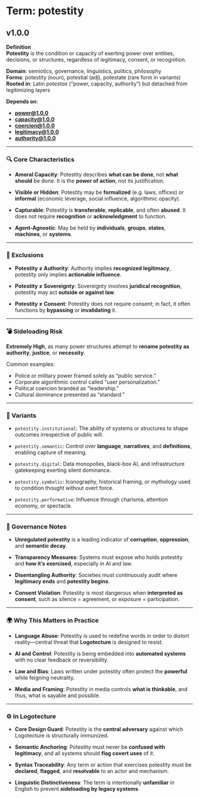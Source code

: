 # Term: potestity

## v1.0.0

**Definition**  
**Potestity** is the condition or capacity of exerting power over entities, decisions, or structures, regardless of legitimacy, consent, or recognition.

**Domain**: semiotics, governance, linguistics, politics, philosophy  
**Forms**: potestity (noun), potestial (adj), potestate (rare form in variants)  
**Rooted in**: Latin _potestas_ (“power, capacity, authority”) but detached from legitimizing layers

**Depends on**:  
- **power@1.0.0**  
- **capacity@1.0.0**  
- **coercion@1.0.0**  
- **legitimacy@1.0.0**  
- **authority@1.0.0**

---

### 🔍 Core Characteristics

- **Amoral Capacity**: Potestity describes **what can be done**, not **what should** be done. It is the **power of action**, not its justification.

- **Visible or Hidden**: Potestity may be **formalized** (e.g. laws, offices) or **informal** (economic leverage, social influence, algorithmic opacity).

- **Capturable**: Potestity is **transferable**, **replicable**, and often **abused**. It does not require **recognition** or **acknowledgment** to function.

- **Agent-Agnostic**: May be held by **individuals**, **groups**, **states**, **machines**, or **systems**.

---

### 🚫 Exclusions

- **Potestity ≠ Authority**: Authority implies **recognized legitimacy**, potestity only implies **actionable influence**.

- **Potestity ≠ Sovereignty**: Sovereignty involves **juridical recognition**, potestity may act **outside or against law**.

- **Potestity ≠ Consent**: Potestity does not require consent; in fact, it often functions by **bypassing** or **invalidating** it.

---

### 💣 Sideloading Risk

**Extremely High**, as many power structures attempt to **rename potestity as authority**, **justice**, or **necessity**.

Common examples:
- Police or military power framed solely as “public service.”
- Corporate algorithmic control called “user personalization.”
- Political coercion branded as “leadership.”
- Cultural dominance presented as “standard.”

---

### 🔁 Variants

- `potestity.institutional`: The ability of systems or structures to shape outcomes irrespective of public will.

- `potestity.semantic`: Control over **language**, **narratives**, and **definitions**, enabling capture of meaning.

- `potestity.digital`: Data monopolies, black-box AI, and infrastructure gatekeeping exerting silent dominance.

- `potestity.symbolic`: Iconography, historical framing, or mythology used to condition thought without overt force.

- `potestity.performative`: Influence through charisma, attention economy, or spectacle.

---

### 🔐 Governance Notes

- **Unregulated potestity** is a leading indicator of **corruption**, **oppression**, and **semantic decay**.

- **Transparency Measures**: Systems must expose who holds potestity and **how it’s exercised**, especially in AI and law.

- **Disentangling Authority**: Societies must continuously audit where **legitimacy ends** and **potestity begins**.

- **Consent Violation**: Potestity is most dangerous when **interpreted as consent**, such as silence = agreement, or exposure = participation.

---

### 🌍 Why This Matters in Practice

- **Language Abuse**: Potestity is used to redefine words in order to distort reality—central threat that **Logotecture** is designed to resist.

- **AI and Control**: Potestity is being embedded into **automated systems** with no clear feedback or reversibility.

- **Law and Bias**: Laws written under potestity often protect the **powerful** while feigning neutrality.

- **Media and Framing**: Potestity in media controls **what is thinkable**, and thus, what is sayable and possible.

---

### ⚙️ In Logotecture

- **Core Design Guard**: Potestity is the **central adversary** against which Logotecture is structurally immunized.

- **Semantic Anchoring**: Potestity must never be **confused with legitimacy**, and all systems should **flag covert uses** of it.

- **Syntax Traceability**: Any term or action that exercises potestity must be **declared**, **flagged**, and **resolvable** to an actor and mechanism.

- **Linguistic Distinctiveness**: The term is intentionally **unfamiliar** in English to prevent **sideloading by legacy systems**.
